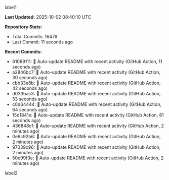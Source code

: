 
label1 
<!-- ACTIVITY_START -->
**Last Updated:** 2025-10-02 08:40:10 UTC

**Repository Stats:**
- Total Commits: 16479
- Last Commit: 11 seconds ago

**Recent Commits:**
- 61069111: 🤖 Auto-update README with recent activity (GitHub Action, 11 seconds ago)
- a2846bc7: 🤖 Auto-update README with recent activity (GitHub Action, 30 seconds ago)
- cbb33e8b: 🤖 Auto-update README with recent activity (GitHub Action, 42 seconds ago)
- d033bac3: 🤖 Auto-update README with recent activity (GitHub Action, 53 seconds ago)
- c0d64444: 🤖 Auto-update README with recent activity (GitHub Action, 64 seconds ago)
- 15d1841e: 🤖 Auto-update README with recent activity (GitHub Action, 81 seconds ago)
- 436848cf: 🤖 Auto-update README with recent activity (GitHub Action, 2 minutes ago)
- 0e9c92b6: 🤖 Auto-update README with recent activity (GitHub Action, 2 minutes ago)
- 97039c96: 🤖 Auto-update README with recent activity (GitHub Action, 2 minutes ago)
- 50e99f3e: 🤖 Auto-update README with recent activity (GitHub Action, 2 minutes ago)
<!-- ACTIVITY_END -->

label2
